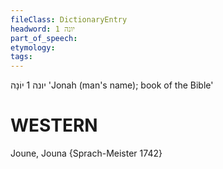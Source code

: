 ```yaml
---
fileClass: DictionaryEntry
headword: יונה 1
part_of_speech: 
etymology: 
tags: 
---
```


יונה 1
יוֹנָה
'Jonah (man's name); book of the Bible'

WESTERN
========

Joune, Jouna {Sprach-Meister 1742}